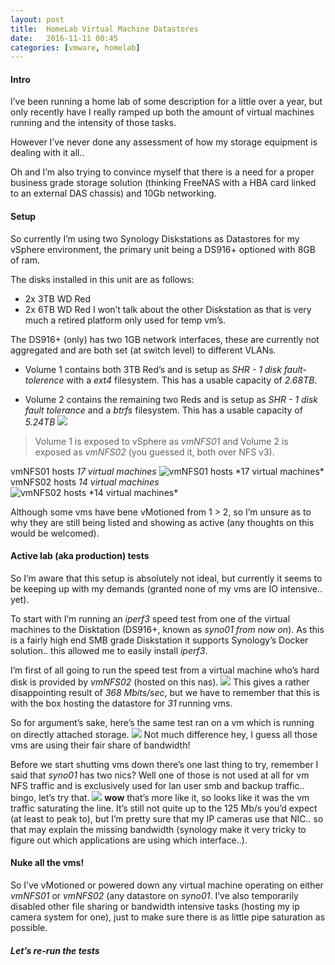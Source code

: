 ```yaml
---
layout: post
title:  HomeLab Virtual Machine Datastores
date:   2016-11-11 00:45
categories: [vmware, homelab]
---
```


#### Intro
I’ve been running a home lab of some description for a little over a year, but only recently have I really ramped up both the amount of virtual machines running and the intensity of those tasks. 

However I’ve never done any assessment of how my storage equipment is dealing with it all.. 

Oh and I’m also trying to convince myself that there is a need for a proper business grade storage solution (thinking FreeNAS with a HBA card linked to an external DAS chassis) and 10Gb networking.
#### Setup

So currently I’m using two Synology Diskstations as Datastores for my vSphere environment, the primary unit being a DS916+ optioned with 8GB of ram.

The disks installed in this unit are as follows:
- 2x 3TB WD Red
- 2x 6TB WD Red
I won’t talk about the other Diskstation as that is very much a retired platform only used for temp vm’s.

The DS916+ (only) has two 1GB network interfaces, these are currently not aggregated and are both set (at switch level) to different VLANs.

- Volume 1 contains both 3TB Red’s and is setup as *SHR - 1 disk fault-tolerence* with a *ext4* filesystem. This has a usable capacity of *2.68TB*.

- Volume 2 contains the remaining two Reds and is setup as *SHR - 1 disk fault tolerance* and a *btrfs* filesystem. This has a usable capacity of *5.24TB*
![][image-1]

> Volume 1 is exposed to vSphere as *vmNFS01* and Volume 2 is exposed as *vmNFS02* (you guessed it, both over NFS v3).

vmNFS01 hosts *17 virtual machines*
![][image-2]
 vmNFS02 hosts *14 virtual machines*
![][image-3]


Although some vms have bene vMotioned from 1 \> 2, so I’m unsure as to why they are still being listed  and showing as active (any thoughts on this would be welcomed).

#### Active lab (aka production) tests
So I’m aware that this setup is absolutely not ideal, but currently it seems to be keeping up with my demands (granted none of my vms are IO intensive.. yet).

To start with I’m running an *iperf3* speed test from one of the virtual machines to the Disktation (DS916+, known as *syno01 from now on*). As this is a fairly high end SMB grade Diskstation it supports Synology’s Docker solution.. this allowed me to easily install *iperf3*.

I’m first of all going to run the speed test from a virtual machine who’s hard disk is provided by *vmNFS02* (hosted on this nas).
![][image-4]
This gives a rather disappointing result of *368 Mbits/sec*, but we have to remember that this is with the box hosting the datastore for *31* running vms.

So for argument’s sake, here’s the same test ran on a vm which is running on directly attached storage. 
![][image-5]
Not much difference hey, I guess all those vms are using their fair share of bandwidth!

Before we start shutting vms down there’s one last thing to try, remember I said that *syno01* has two nics? Well one of those is not used at all for vm NFS traffic and is exclusively used for lan user smb and backup traffic.. bingo, let’s try that.
![][image-6]
**wow** that’s more like it, so looks like it was the vm traffic saturating the line. It’s still not quite up to the 125 Mb/s you’d expect (at least to peak to), but I’m pretty sure that my IP cameras use that NIC.. so that may explain the missing bandwidth (synology make it very tricky to figure out which applications are using which interface..).

#### Nuke all the vms!
So I’ve vMotioned or powered down any virtual machine operating on either *vmNFS01* or *vmNFS02* (any datastore on *syno01*.
I’ve also temporarily disabled other file sharing or bandwidth intensive tasks (hosting my ip camera system for one), just to make sure there is as little pipe saturation as possible.

##### Let’s re-run the tests

[image-1]:	/static/img/post-images/syno-storage.png
[image-2]:	/static/img/post-images/vmNFS01.png "vmNFS01 hosts *17 virtual machines*"
[image-3]:	/static/img/post-images/vmNFS02.png " vmNFS02 hosts *14 virtual machines*"
[image-4]:	/static/img/post-images/iperf3-1.png
[image-5]:	/static/img/post-images/iperf3-2.png
[image-6]:	/static/img/post-images/iperf3-3.png